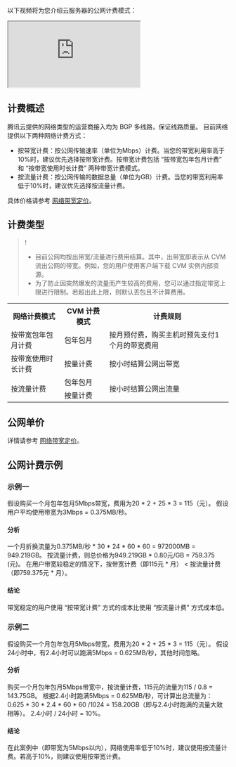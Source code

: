 以下视频将为您介绍云服务器的公网计费模式：
<div class="doc-video-mod"><iframe src="https://cloud.tencent.com/edu/learning/quick-play/2029-24334?source=gw.doc.media&withPoster=1&notip=1"></iframe></div>

## 计费概述

腾讯云提供的网络类型的运营商接入均为 BGP 多线路，保证线路质量。
目前网络提供以下两种网络计费方式：
- 按带宽计费：按公网传输速率（单位为Mbps）计费。当您的带宽利用率高于10%时，建议优先选择按带宽计费。按带宽计费包括 “按带宽包年包月计费” 和 “按带宽使用时长计费” 两种带宽计费模式。
- 按流量计费：按公网传输的数据总量（单位为GB）计费。当您的带宽利用率低于10%时，建议优先选择按流量计费。

具体价格请参考 [网络带宽定价](https://buy.cloud.tencent.com/price/idc)。

## 计费类型
>! 
> - 目前公网均按出带宽/流量进行费用结算。其中，出带宽即表示从 CVM 流出公网的带宽。例如，您的用户使用客户端下载 CVM 实例内部资源。
> - 为了防止因突然爆发的流量而产生较高的费用，您可以通过指定带宽上限进行限制。若超出此上限，则默认丢包且不计算费用。
> 
<table>
<tr><th>网络计费模式</th><th>CVM 计费模式</th><th>计费规则</th></tr>
<tr><td>按带宽包年包月计费</td><td>包年包月</td><td>按月预付费，购买主机时预先支付1个月的带宽费用</td></tr>
<tr><td>按带宽使用时长计费</td><td>按量计费</td><td>按小时结算公网出带宽</td></tr>
<tr><td rowspan=2>按流量计费</td><td>包年包月</td><td rowspan=2>按小时结算公网出流量</td></tr>
<tr><td>按量计费</td></tr>
</table>



## 公网单价
详情请参考 [网络带宽定价](https://buy.cloud.tencent.com/price/idc)。

## 公网计费示例

###  示例一

假设购买一个月包年包月5Mbps带宽，费用为20 * 2 + 25 * 3 = 115（元）。
假设用户平均使用带宽为3Mbps = 0.375MB/秒。

#### 分析

一个月折换流量为0.375MB/秒 * 30 * 24 * 60 * 60 = 972000MB = 949.219GB。
按流量计费，则总价格为949.219GB * 0.80元/GB = 759.375 (元)。
在用户带宽较稳定的情况下，按带宽计费（即115元 \* 月） < 按流量计费（即759.375元 \* 月）。

#### 结论

带宽稳定的用户使用 “按带宽计费” 方式的成本比使用 “按流量计费” 方式成本低。

###  示例二

假设购买一个月包年包月5Mbps带宽，费用为20 * 2 + 25 * 3 = 115（元）。
假设24小时中，有2.4小时可以跑满5Mbps = 0.625MB/秒，其他时间忽略。

#### 分析

购买一个月包年包月5Mbps带宽中，按流量计费，115元的流量为115 / 0.8 = 143.75GB。
根据2.4小时跑满5Mbps = 0.625MB/秒，可计算出总流量为：0.625 * 30 * 2.4 * 60 * 60 /1024 = 158.20GB（即与2.4小时跑满的流量大致相等）。
2.4小时 / 24小时 = 10%。


#### 结论

在此案例中（即带宽为5Mbps以内），网络使用率低于10%时，建议使用按流量计费。若高于10%，则建议使用按带宽计费。




